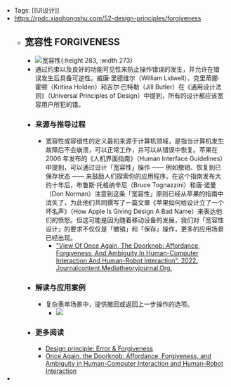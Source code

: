 - Tags: [[UI设计]]
- https://rpdc.xiaohongshu.com/52-design-principles/forgiveness
	- ## **宽容性 FORGIVENESS**
		- ![宽容性](https://picasso-static.xiaohongshu.com/fe-platform/a8a4df5b30ff6ee8d85d694d51163912a804e475.gif){:height 283, :width 273}
		- 通过约束以及良好的功能可见性来防止操作错误的发生，并允许在错误发生后具备可逆性。威廉·里德维尔（William Lidwell）、克里蒂娜·霍顿（Kritina Holden）和吉尔·巴特勒（Jill Butler）在《通用设计法则》（Universal Principles of Design）中提到，所有的设计都应该宽容用户所犯的错。
		- ### 来源与推导过程
			- 宽容性或容错性的定义最初来源于计算机领域，是指当计算机发生故障后不会崩溃，可以正常工作，并可以从错误中恢复。苹果在 2006 年发布的《人机界面指南》（Human Interface Guidelines）中提到，可以通过设计「宽容性」操作 —— 例如撤销、恢复到已保存状态 —— 来鼓励人们探索你的应用程序。在这个指南发布大约十年后，布鲁斯·托格纳辛尼（Bruce Tognazzini）和唐·诺曼（Don Norman）注意到这条「宽容性」原则已经从苹果的指南中消失了，为此他们共同撰写了一篇文章《苹果如何给设计立了一个坏名声》（How Apple Is Giving Design A Bad Name）来表达他们的愤怒。但这可能是因为随着移动设备的发展，我们对「宽容性设计」的要求不仅仅是「撤销」和「保存」操作，更多的应用场景已经出现。
				- ["View Of Once Again, The Doorknob: Affordance, Forgiveness, And Ambiguity In Human-Computer Interaction And Human-Robot Interaction". 2022. Journalcontent.Mediatheoryjournal.Org.](http://journalcontent.mediatheoryjournal.org/index.php/mt/article/view/79/70)
		- ### 解读与应用案例
			- 复杂表单场景中，提供撤回或返回上一步操作的选项。
				- ![](https://picasso-static.xiaohongshu.com/fe-platform/6c9875cfe24a917c60900758a7a24ce034942d01.png)
		- ### 更多阅读
			- [Design principle: Error & Forgiveness](https://marvelapp.com/blog/design-principle-error-forgiveness/)
			- [Once Again, the Doorknob: Affordance, Forgiveness, and Ambiguity in Human-Computer Interaction and Human-Robot Interaction](http://journalcontent.mediatheoryjournal.org/index.php/mt/article/view/79/70)
-